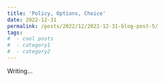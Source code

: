 ```yaml
---
title: 'Policy, Options, Choice'
date: 2022-12-31
permalink: /posts/2022/12/2022-12-31-blog-post-5/
tags:
#  - cool posts
#  - category1
#  - category2
---
```


Writing...


